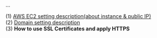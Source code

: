 ...


(1) [AWS EC2 setting description(about instance & public IP)](https://github.com/kuj0210/IoT-Pet-Home-System/blob/master/.README/Notes/AWS_EC2_setting.md)<br/>
(2) [Domain setting description](https://github.com/kuj0210/IoT-Pet-Home-System/blob/master/.README/Notes/Domain_setting.md)<br/>
(3) **How to use SSL Certificates and apply HTTPS**<br/>
